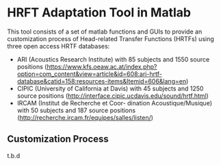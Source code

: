 HRFT Adaptation Tool in Matlab
=========================

This tool consists of a set of matlab functions and GUIs to provide an customization process of Head-related Transfer Functions (HRTFs) using three open access HRTF databases:

* ARI (Acoustics Research Institute) with 85 subjects and 1550 source positions (https://www.kfs.oeaw.ac.at/index.php?option=com_content&view=article&id=608:ari-hrtf-database&catid=158:resources-items&Itemid=606&lang=en)
* CIPIC (University of California at Davis) with 45 subjects and 1250 source positions (http://interface.cipic.ucdavis.edu/sound/hrtf.html)
* IRCAM (Institut de Recherche et Coor- dination Acoustique/Musique) with 50 subjects and 187 source positions (http://recherche.ircam.fr/equipes/salles/listen/)

## Customization Process
t.b.d

